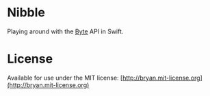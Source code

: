 # Nibble

Playing around with the [Byte](http://www.byte.co) API in Swift.

# License

Available for use under the MIT license: [http://bryan.mit-license.org](http://bryan.mit-license.org)

